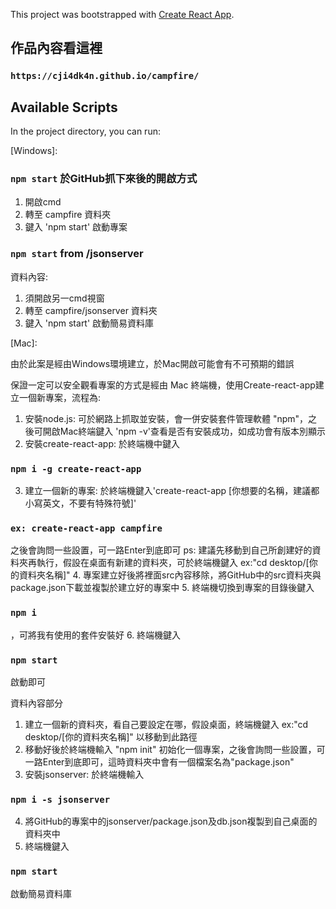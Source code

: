 This project was bootstrapped with [Create React App](https://github.com/facebook/create-react-app).

## 作品內容看這裡
### `https://cji4dk4n.github.io/campfire/`

## Available Scripts

In the project directory, you can run:

[Windows]:

### `npm start` 於GitHub抓下來後的開啟方式

1. 開啟cmd
2. 轉至 campfire 資料夾
3. 鍵入 'npm start' 啟動專案

### `npm start` from /jsonserver

資料內容: 

1. 須開啟另一cmd視窗 
2. 轉至 campfire/jsonserver 資料夾
3. 鍵入 'npm start' 啟動簡易資料庫 

[Mac]: 

由於此案是經由Windows環境建立，於Mac開啟可能會有不可預期的錯誤

保證一定可以安全觀看專案的方式是經由 Mac 終端機，使用Create-react-app建立一個新專案，流程為:

1. 安裝node.js: 可於網路上抓取並安裝，會一併安裝套件管理軟體 "npm"，之後可開啟Mac終端鍵入 'npm -v'查看是否有安裝成功，如成功會有版本別顯示
2. 安裝create-react-app: 於終端機中鍵入
### `npm i -g create-react-app`
3. 建立一個新的專案: 於終端機鍵入'create-react-app [你想要的名稱，建議都小寫英文，不要有特殊符號]'  
### `ex: create-react-app campfire`
   之後會詢問一些設置，可一路Enter到底即可
   ps: 建議先移動到自己所創建好的資料夾再執行，假設在桌面有新建的資料夾，可於終端機鍵入 ex:"cd desktop/[你的資料夾名稱]"
4. 專案建立好後將裡面src內容移除，將GitHub中的src資料夾與package.json下載並複製於建立好的專案中
5. 終端機切換到專案的目錄後鍵入
### `npm i`
   ，可將我有使用的套件安裝好
6. 終端機鍵入
### `npm start`
   啟動即可

資料內容部分

1. 建立一個新的資料夾，看自己要設定在哪，假設桌面，終端機鍵入 ex:"cd desktop/[你的資料夾名稱]" 以移動到此路徑
2. 移動好後於終端機輸入 "npm init" 初始化一個專案，之後會詢問一些設置，可一路Enter到底即可，這時資料夾中會有一個檔案名為"package.json"
3. 安裝jsonserver: 於終端機輸入 
### `npm i -s jsonserver`
4. 將GitHub的專案中的jsonserver/package.json及db.json複製到自己桌面的資料夾中
5. 終端機鍵入
### `npm start`
   啟動簡易資料庫